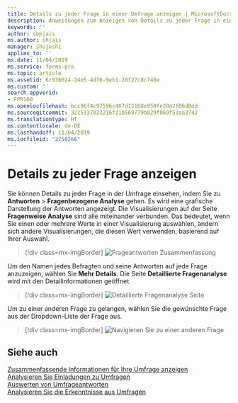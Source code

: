 ```yaml
---
title: Details zu jeder Frage in einer Umfrage anzeigen | MicrosoftDocs
description: Anweisungen zum Anzeigen von Details zu jeder Frage in einer Umfrage
keywords: ''
author: sbmjais
ms.author: shjais
manager: shujoshi
applies_to: ''
ms.date: 11/04/2019
ms.service: forms-pro
ms.topic: article
ms.assetid: 6c936024-24e5-4d76-9eb1-20f27c8c746e
ms.custom: ''
search.appverid:
- FPR160
ms.openlocfilehash: bcc96f4c97596c407d15168e950fe20a2f06d0dd
ms.sourcegitcommit: 3225337823216f21b569779b829f069f53aa3742
ms.translationtype: HT
ms.contentlocale: de-DE
ms.lasthandoff: 11/04/2019
ms.locfileid: "2750266"
---
```

# <a name="view-details-for-each-question"></a>Details zu jeder Frage anzeigen

Sie können Details zu jeder Frage in der Umfrage einsehen, indem Sie zu **Antworten** &gt; **Fragenbezogene Analyse** gehen. Es wird eine grafische Darstellung der Antworten angezeigt. Die Visualisierungen auf der Seite **Fragenweise Analyse** sind alle miteinander verbunden. Das bedeutet, wenn Sie einen oder mehrere Werte in einer Visualisierung auswählen, ändern sich andere Visualisierungen, die diesen Wert verwenden, basierend auf Ihrer Auswahl.

> [!div class=mx-imgBorder]
> ![Frageantworten Zusammenfassung](media/ques-responses.png "Zusammenfassung der Antworten auf Fragen")

Um den Namen jedes Befragten und seine Antworten auf jede Frage anzuzeigen, wählen Sie **Mehr Details**. Die Seite **Detaillierte Fragenanalyse** wird mit den Detailinformationen geöffnet.

> [!div class=mx-imgBorder]
> ![Detaillierte Fragenanalyse Seite](media/detail-ques-analysis.png "Detaillierte Seite zur Fragenanalyse")

Um zu einer anderen Frage zu gelangen, wählen Sie die gewünschte Frage aus der Dropdown-Liste der Frage aus.

> [!div class=mx-imgBorder]
> ![Navigieren Sie zu einer anderen Frage](media/navigate-ques.png "Zu einer anderen Frage navigieren")

## <a name="see-also"></a>Siehe auch

[Zusammenfassende Informationen für Ihre Umfrage anzeigen](view-summary-information.md)<br>
[Analysieren Sie Einladungen zu Umfragen](analyze-survey-invitations.md)<br>
[Auswerten von Umfrageantworten](analyze-survey-responses.md)<br>
[Analysieren Sie die Erkenntnisse aus Umfragen](analyze-survey-insights.md)
